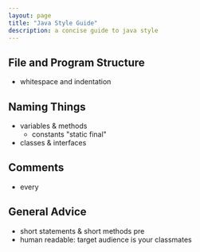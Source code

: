 ```yaml
---
layout: page
title: "Java Style Guide"
description: a concise guide to java style
---
```


## File and Program Structure

- whitespace and indentation

## Naming Things

- variables & methods
    + constants "static final"
- classes & interfaces

## Comments

- every 

## General Advice

- short statements & short methods pre
- human readable: target audience is your classmates
